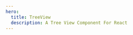 ```yaml
---
hero:
  title: TreeView
  description: A Tree View Component For React
---
```


<code src="../src/demo/base/index.tsx"></code>
